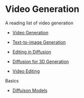# Video Generation




A reading list of video generation

* [Video Generation](https://github.com/yzhang2016/video-generation-survey/blob/main/video-generation.md)

* [Text-to-image Generation](https://github.com/yzhang2016/video-generation-survey/blob/main/Text-to-Image.MD)

* [Editing in Diffusion](https://github.com/yzhang2016/video-generation-survey/blob/main/Editing-in-Diffusion.md)

* [Diffusion for 3D Generation](https://github.com/yzhang2016/video-generation-survey/blob/main/diffusion-for-3d.md)

* [Video Editing](https://github.com/yzhang2016/video-generation-survey/blob/main/video-editing.md)

Basics 

* [Diffuison Models](https://github.com/yzhang2016/video-generation-survey/blob/main/diffusion-models.md)
